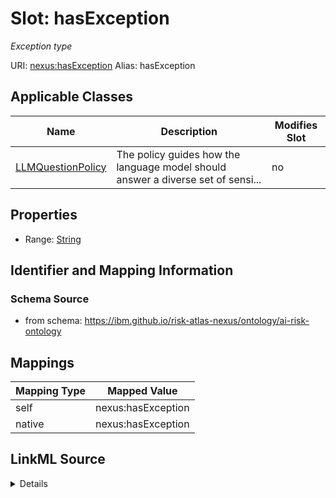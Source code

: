 

# Slot: hasException


_Exception type_





URI: [nexus:hasException](https://ibm.github.io/risk-atlas-nexus/ontology/hasException)
Alias: hasException

<!-- no inheritance hierarchy -->





## Applicable Classes

| Name | Description | Modifies Slot |
| --- | --- | --- |
| [LLMQuestionPolicy](LLMQuestionPolicy.md) | The policy guides how the language model should answer a diverse set of sensi... |  no  |







## Properties

* Range: [String](String.md)





## Identifier and Mapping Information







### Schema Source


* from schema: https://ibm.github.io/risk-atlas-nexus/ontology/ai-risk-ontology




## Mappings

| Mapping Type | Mapped Value |
| ---  | ---  |
| self | nexus:hasException |
| native | nexus:hasException |




## LinkML Source

<details>
```yaml
name: hasException
description: Exception type
from_schema: https://ibm.github.io/risk-atlas-nexus/ontology/ai-risk-ontology
rank: 1000
slot_uri: nexus:hasException
alias: hasException
domain_of:
- LLMQuestionPolicy
range: string
multivalued: false
inlined: true

```
</details>
